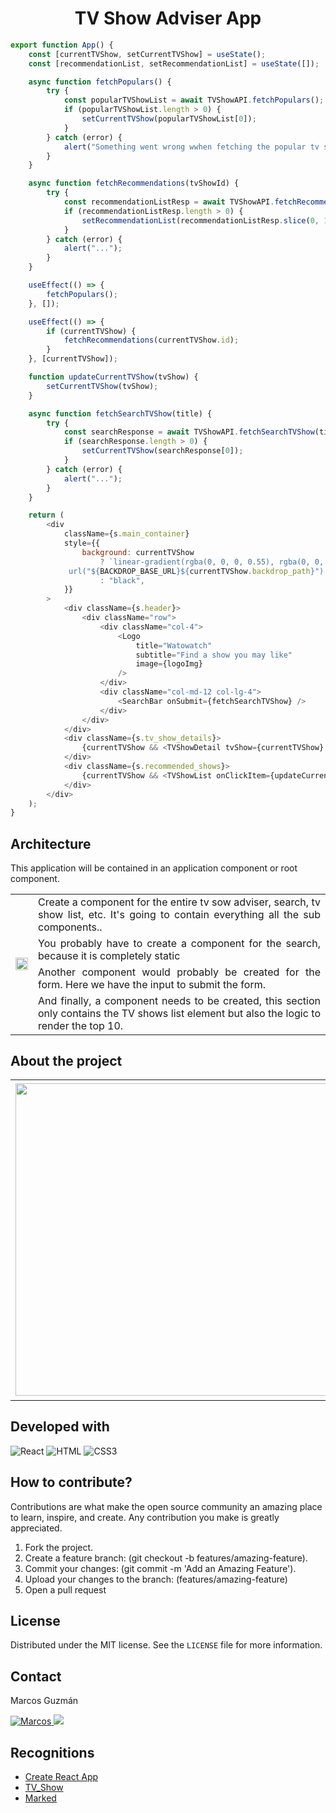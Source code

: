 <h1 align="center">TV Show Adviser App</h1>



```javascript
export function App() {
    const [currentTVShow, setCurrentTVShow] = useState();
    const [recommendationList, setRecommendationList] = useState([]);

    async function fetchPopulars() {
        try {
            const popularTVShowList = await TVShowAPI.fetchPopulars();
            if (popularTVShowList.length > 0) {
                setCurrentTVShow(popularTVShowList[0]);
            }
        } catch (error) {
            alert("Something went wrong wwhen fetching the popular tv shows");
        }
    }

    async function fetchRecommendations(tvShowId) {
        try {
            const recommendationListResp = await TVShowAPI.fetchRecommendations(tvShowId);
            if (recommendationListResp.length > 0) {
                setRecommendationList(recommendationListResp.slice(0, 10));
            }
        } catch (error) {
            alert("...");
        }
    }

    useEffect(() => {
        fetchPopulars();
    }, []);

    useEffect(() => {
        if (currentTVShow) {
            fetchRecommendations(currentTVShow.id);
        }
    }, [currentTVShow]);

    function updateCurrentTVShow(tvShow) {
        setCurrentTVShow(tvShow);
    }

    async function fetchSearchTVShow(title) {
        try {
            const searchResponse = await TVShowAPI.fetchSearchTVShow(title);
            if (searchResponse.length > 0) {
                setCurrentTVShow(searchResponse[0]);
            }
        } catch (error) {
            alert("...");
        }
    }

    return (
        <div
            className={s.main_container}
            style={{
                background: currentTVShow
                    ? `linear-gradient(rgba(0, 0, 0, 0.55), rgba(0, 0, 0, 0.55)),
             url("${BACKDROP_BASE_URL}${currentTVShow.backdrop_path}") no-repeat center / cover`
                    : "black",
            }}
        >
            <div className={s.header}>
                <div className="row">
                    <div className="col-4">
                        <Logo
                            title="Watowatch"
                            subtitle="Find a show you may like"
                            image={logoImg}
                        />
                    </div>
                    <div className="col-md-12 col-lg-4">
                        <SearchBar onSubmit={fetchSearchTVShow} />
                    </div>
                </div>
            </div>
            <div className={s.tv_show_details}>
                {currentTVShow && <TVShowDetail tvShow={currentTVShow} />}
            </div>
            <div className={s.recommended_shows}>
                {currentTVShow && <TVShowList onClickItem={updateCurrentTVShow} tvShowList={recommendationList} />}
            </div>
        </div>
    );
}
```
## Architecture
This application will be contained in an application component or root component.

<table width="100%">
    <tbody width="100%">
        <tr>
            <td rowspan=5 align="rigth">
                <img src="https://github.com/marcosguz/tv-show-adviser/assets/75583218/3f48f3ec-7e93-48e4-8d8a-a2ca0af01ea3" width="100%">
            </td>
        </tr>
        <tr>
            <td align="justify">Create a component for the entire tv sow adviser, search, tv show list, etc. It's going to contain everything all the sub components..</td>
        </tr>
        <tr>
            <td align="justify">You probably have to create a component for the search, because it is completely static</td>
        </tr>
        <tr>
            <td align="justify">Another component would probably be created for the form.
				Here we have the input to submit the form.</td>
        </tr>
        <tr>
            <td align="justify">And finally, a component needs to be created, this section only contains the TV shows list element but also the logic to render the top 10.</td>
        </tr>
    </tbody>
</table>

## About the project

<table width="100%">
    <tbody width="100%">
        <tr>
            <td rowspan=5 align="rigth">
                <img src="https://github.com/marcosguz/tv-show-adviser/assets/75583218/cff6a44b-739e-42a3-a199-7ba8bdddbe0f" width="500px">
            </td>
        </tr>
        <tr>
            <td align="justify">This web application is developed for educational purposes for API consumption. It is quite simple to use: you just have to choose the movie or TV series that appears at the beginning, or you can also search for the movie or TV series, for greater convenience.</td>
        </tr>
        <tr>
            <td align="justify">
				<a href="https://tv-show-adviser-weld.vercel.app/">TV Show</a>
			</td>
        </tr>
    </tbody>
</table>

## Developed with
![React](https://img.shields.io/badge/-React-61DBFB?style=for-the-badge&labelColor=black&logo=react&logoColor=61DBFB)
![HTML](https://img.shields.io/badge/HTML5-E34F26?style=for-the-badge&logo=html5&logoColor=white)
![CSS3](https://img.shields.io/badge/CSS3-1572B6?style=for-the-badge&logo=css3&logoColor=white)

## How to contribute?
Contributions are what make the open source community an amazing place to learn, inspire, and create. Any contribution you make is greatly appreciated.

1. Fork the project.
2. Create a feature branch: (git checkout -b features/amazing-feature).
3. Commit your changes: (git commit -m 'Add an Amazing Feature').
4. Upload your changes to the branch: (features/amazing-feature)
5. Open a pull request

## License
Distributed under the MIT license. See the `LICENSE` file for more information.

## Contact
Marcos Guzmán

<a href="https://www.linkedin.com/in/marcos-guzman-nazareno" target="blank">
      <img src="https://img.shields.io/badge/LinkedIn-0077B5?style=for-the-badge&logo=linkedin&logoColor=white" alt="Marcos"/>
</a>
<a href="https://twitter.com/marccosgz" target="blank">
      <img src="https://img.shields.io/badge/Twitter-1DA1F2?style=for-the-badge&logo=twitter&logoColor=white" />
</a>

## Recognitions
- [Create React App](https://github.com/facebook/create-react-app)
- [TV_Show](https://developer.themoviedb.org/reference/intro/getting-started)
- [Marked](https://marked.js.org/)
